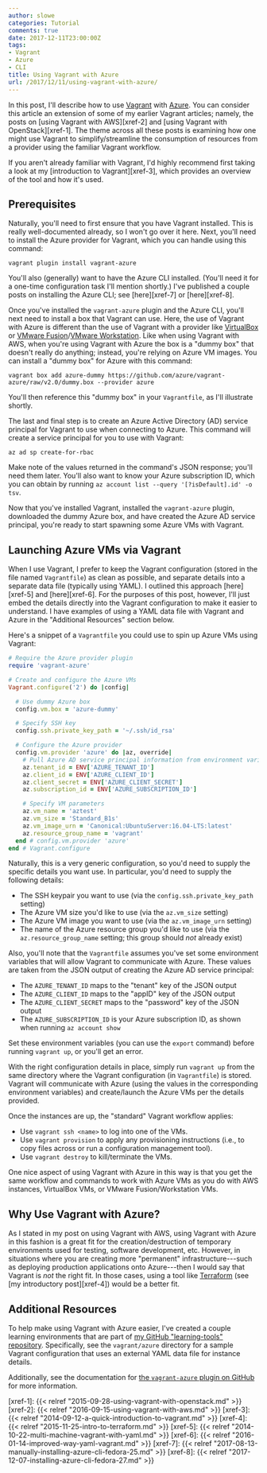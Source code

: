 ```yaml
---
author: slowe
categories: Tutorial
comments: true
date: 2017-12-11T23:00:00Z
tags:
- Vagrant
- Azure
- CLI
title: Using Vagrant with Azure
url: /2017/12/11/using-vagrant-with-azure/
---
```


In this post, I'll describe how to use [Vagrant][link-1] with [Azure][link-5]. You can consider this article an extension of some of my earlier Vagrant articles; namely, the posts on [using Vagrant with AWS][xref-2] and [using Vagrant with OpenStack][xref-1]. The theme across all these posts is examining how one might use Vagrant to simplify/streamline the consumption of resources from a provider using the familiar Vagrant workflow.<!--more-->

If you aren't already familiar with Vagrant, I'd highly recommend first taking a look at my [introduction to Vagrant][xref-3], which provides an overview of the tool and how it's used.

## Prerequisites

Naturally, you'll need to first ensure that you have Vagrant installed. This is really well-documented already, so I won't go over it here. Next, you'll need to install the Azure provider for Vagrant, which you can handle using this command:

    vagrant plugin install vagrant-azure

You'll also (generally) want to have the Azure CLI installed. (You'll need it for a one-time configuration task I'll mention shortly.) I've published a couple posts on installing the Azure CLI; see [here][xref-7] or [here][xref-8].

Once you've installed the `vagrant-azure` plugin and the Azure CLI, you'll next need to install a box that Vagrant can use. Here, the use of Vagrant with Azure is different than the use of Vagrant with a provider like [VirtualBox][link-2] or [VMware Fusion][link-3]/[VMware Workstation][link-4]. Like when using Vagrant with AWS, when you're using Vagrant with Azure the box is a "dummy box" that doesn't really do anything; instead, you're relying on Azure VM images. You can install a "dummy box" for Azure with this command:

    vagrant box add azure-dummy https://github.com/azure/vagrant-azure/raw/v2.0/dummy.box --provider azure

You'll then reference this "dummy box" in your `Vagrantfile`, as I'll illustrate shortly.

The last and final step is to create an Azure Active Directory (AD) service principal for Vagrant to use when connecting to Azure. This command will create a service principal for you to use with Vagrant:

    az ad sp create-for-rbac

Make note of the values returned in the command's JSON response; you'll need them later. You'll also want to know your Azure subscription ID, which you can obtain by running `az account list --query '[?isDefault].id' -o tsv`.

Now that you've installed Vagrant, installed the `vagrant-azure` plugin, downloaded the dummy Azure box, and have created the Azure AD service principal, you're ready to start spawning some Azure VMs with Vagrant.

## Launching Azure VMs via Vagrant

When I use Vagrant, I prefer to keep the Vagrant configuration (stored in the file named `Vagrantfile`) as clean as possible, and separate details into a separate data file (typically using YAML). I outlined this approach [here][xref-5] and [here][xref-6]. For the purposes of this post, however, I'll just embed the details directly into the Vagrant configuration to make it easier to understand. I have examples of using a YAML data file with Vagrant and Azure in the "Additional Resources" section below.

Here's a snippet of a `Vagrantfile` you could use to spin up Azure VMs using Vagrant:

``` ruby
# Require the Azure provider plugin
require 'vagrant-azure'

# Create and configure the Azure VMs
Vagrant.configure('2') do |config|

  # Use dummy Azure box
  config.vm.box = 'azure-dummy'

  # Specify SSH key
  config.ssh.private_key_path = '~/.ssh/id_rsa'

  # Configure the Azure provider
  config.vm.provider 'azure' do |az, override|
    # Pull Azure AD service principal information from environment variables
    az.tenant_id = ENV['AZURE_TENANT_ID']
    az.client_id = ENV['AZURE_CLIENT_ID']
    az.client_secret = ENV['AZURE_CLIENT_SECRET']
    az.subscription_id = ENV['AZURE_SUBSCRIPTION_ID']

    # Specify VM parameters
    az.vm_name = 'aztest'
    az.vm_size = 'Standard_B1s'
    az.vm_image_urn = 'Canonical:UbuntuServer:16.04-LTS:latest'
    az.resource_group_name = 'vagrant'
  end # config.vm.provider 'azure'
end # Vagrant.configure
```

Naturally, this is a very generic configuration, so you'd need to supply the specific details you want use. In particular, you'd need to supply the following details:

* The SSH keypair you want to use (via the `config.ssh.private_key_path` setting)
* The Azure VM size you'd like to use (via the `az.vm_size` setting)
* The Azure VM image you want to use (via the `az.vm_image_urn` setting)
* The name of the Azure resource group you'd like to use (via the `az.resource_group_name` setting; this group should _not_ already exist)

Also, you'll note that the `Vagrantfile` assumes you've set some environment variables that will allow Vagrant to communicate with Azure. These values are taken from the JSON output of creating the Azure AD service principal:

* The `AZURE_TENANT_ID` maps to the "tenant" key of the JSON output
* The `AZURE_CLIENT_ID` maps to the "appID" key of the JSON output
* The `AZURE_CLIENT_SECRET` maps to the "password" key of the JSON output
* The `AZURE_SUBSCRIPTION_ID` is your Azure subscription ID, as shown when running `az account show`

Set these environment variables (you can use the `export` command) before running `vagrant up`, or you'll get an error.

With the right configuration details in place, simply run `vagrant up` from the same directory where the Vagrant configuration (in `Vagrantfile`) is stored. Vagrant will communicate with Azure (using the values in the corresponding environment variables) and create/launch the Azure VMs per the details provided.

Once the instances are up, the "standard" Vagrant workflow applies:

* Use `vagrant ssh <name>` to log into one of the VMs.
* Use `vagrant provision` to apply any provisioning instructions (i.e., to copy files across or run a configuration management tool).
* Use `vagrant destroy` to kill/terminate the VMs.

One nice aspect of using Vagrant with Azure in this way is that you get the same workflow and commands to work with Azure VMs as you do with AWS instances, VirtualBox VMs, or VMware Fusion/Workstation VMs.

## Why Use Vagrant with Azure?

As I stated in my post on using Vagrant with AWS, using Vagrant with Azure in this fashion is a great fit for the creation/destruction of temporary environments used for testing, software development, etc. However, in situations where you are creating more "permanent" infrastructure---such as deploying production applications onto Azure---then I would say that Vagrant is _not_ the right fit. In those cases, using a tool like [Terraform][link-8] (see [my introductory post][xref-4]) would be a better fit.

## Additional Resources

To help make using Vagrant with Azure easier, I've created a couple learning environments that are part of [my GitHub "learning-tools" repository][link-6]. Specifically, see the `vagrant/azure` directory for a sample Vagrant configuration that uses an external YAML data file for instance details.

Additionally, see the documentation for [the `vagrant-azure` plugin on GitHub][link-7] for more information.



[link-1]: https://www.vagrantup.com
[link-2]: https://www.virtualbox.org
[link-3]: http://www.vmware.com/products/fusion.html
[link-4]: http://www.vmware.com/products/workstation.html
[link-5]: https://azure.microsoft.com/
[link-6]: https://github.com/lowescott/learning-tools
[link-7]: https://github.com/Azure/vagrant-azure
[link-8]: https://www.terraform.io/
[xref-1]: {{< relref "2015-09-28-using-vagrant-with-openstack.md" >}}
[xref-2]: {{< relref "2016-09-15-using-vagrant-with-aws.md" >}}
[xref-3]: {{< relref "2014-09-12-a-quick-introduction-to-vagrant.md" >}}
[xref-4]: {{< relref "2015-11-25-intro-to-terraform.md" >}}
[xref-5]: {{< relref "2014-10-22-multi-machine-vagrant-with-yaml.md" >}}
[xref-6]: {{< relref "2016-01-14-improved-way-yaml-vagrant.md" >}}
[xref-7]: {{< relref "2017-08-13-manually-installing-azure-cli-fedora-25.md" >}}
[xref-8]: {{< relref "2017-12-07-installing-azure-cli-fedora-27.md" >}}
